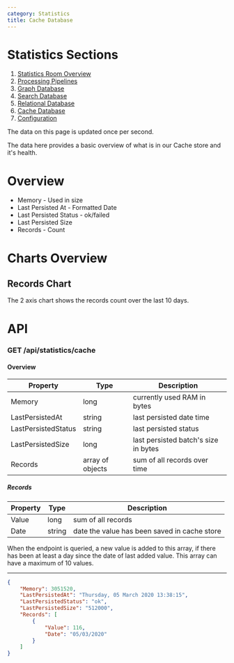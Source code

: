 ```yaml
---
category: Statistics
title: Cache Database
---
```


# Statistics Sections
1. [Statistics Room Overview](/docs/70-Statistics/00-Intro/Statistics%20Room.html)
2. [Processing Pipelines](/docs/70-Statistics/10-Pipelines/Pipelines.html)
3. [Graph Database](/docs/70-Statistics/20-Graph/Graph.html)
4. [Search Database](/docs/70-Statistics/30-Search/Search.html)
5. [Relational Database](/docs/70-Statistics/40-Relational/Relational.html)
6. [Cache Database](/docs/70-Statistics/50-Cache/Cache.html)
7. [Configuration](/docs/70-Statistics/60-Configuration/Configuration.html)

The data on this page is updated once per second.

The data here provides a basic overview of what is in our Cache store and it's health.

# Overview

- Memory - Used in size
- Last Persisted At - Formatted Date
- Last Persisted Status - ok/failed
- Last Persisted Size
- Records - Count

# Charts Overview

## Records Chart

The 2 axis chart shows the records count over the last 10 days.

# API

### GET /api/statistics/cache

#### Overview

| Property            | Type                  | Description   |
|---------------------|-----------------------|---------------|
| Memory              | long                  | currently used RAM in bytes |
| LastPersistedAt     | string                | last persisted date time |
| LastPersistedStatus | string                | last persisted status |
| LastPersistedSize   | long                  | last persisted batch's size in bytes |
| Records             | array of objects      | sum of all records over time |

##### Records

| Property        | Type                | Description   |
|-----------------|---------------------|---------------|
| Value           | long                | sum of all records |
| Date            | string              | date the value has been saved in cache store |

When the endpoint is queried, a new value is added to this array, if there has been at least a day since the date of last added value. This array can have a maximum of 10 values.

---

```json
{
    "Memory": 3051520,
    "LastPersistedAt": "Thursday, 05 March 2020 13:38:15",
    "LastPersistedStatus": "ok",
    "LastPersistedSize": "512000",
    "Records": [
        {
            "Value": 116,
            "Date": "05/03/2020"
        }
    ]
}
```


